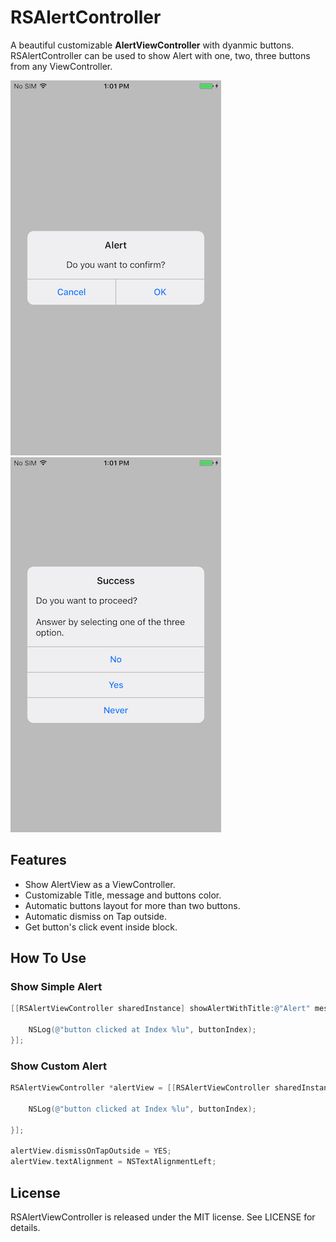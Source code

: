 # RSAlertController

A beautiful customizable **AlertViewController** with dyanmic buttons. 
RSAlertController can be used to show Alert with one, two, three buttons from any ViewController.


![Alt text](/Images/alert1.png?raw=true "Alert 1")       ![Alt text](/Images/alert2.png?raw=true "Alert 2")


## Features

- Show AlertView as a ViewController.
- Customizable Title, message and buttons color.
- Automatic buttons layout for more than two buttons.
- Automatic dismiss on Tap outside.
- Get button's click event inside block.

## How To Use

### Show Simple Alert

```objective-c
[[RSAlertViewController sharedInstance] showAlertWithTitle:@"Alert" message:@"Do you want to confirm?" buttons:@[@"Cancel", @"OK"] fromViewController:self withActionHandler:^(NSUInteger buttonIndex) {

    NSLog(@"button clicked at Index %lu", buttonIndex);
}];
```

### Show Custom Alert

```objective-c
RSAlertViewController *alertView = [[RSAlertViewController sharedInstance] showAlertWithTitle:@"Success" message:@"Do you want to proceed?\n\nAnswer by selecting one of the three option." buttons:@[@"No", @"Yes", @"Never"] fromViewController:self withActionHandler:^(NSUInteger buttonIndex) {

    NSLog(@"button clicked at Index %lu", buttonIndex);

}];

alertView.dismissOnTapOutside = YES;
alertView.textAlignment = NSTextAlignmentLeft;
```

## License

RSAlertViewController is released under the MIT license. See LICENSE for details.
